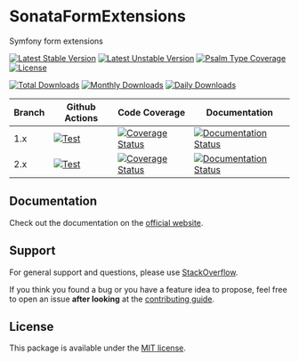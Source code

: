 <!--
DO NOT EDIT THIS FILE!

It's auto-generated by sonata-project/dev-kit package.
-->

# SonataFormExtensions

Symfony form extensions

[![Latest Stable Version](https://poser.pugx.org/sonata-project/form-extensions/v/stable)](https://packagist.org/packages/sonata-project/form-extensions)
[![Latest Unstable Version](https://poser.pugx.org/sonata-project/form-extensions/v/unstable)](https://packagist.org/packages/sonata-project/form-extensions)
[![Psalm Type Coverage][shepherd_stable_badge]][shepherd_stable_link]
[![License](https://poser.pugx.org/sonata-project/form-extensions/license)](https://packagist.org/packages/sonata-project/form-extensions)

[![Total Downloads](https://poser.pugx.org/sonata-project/form-extensions/downloads)](https://packagist.org/packages/sonata-project/form-extensions)
[![Monthly Downloads](https://poser.pugx.org/sonata-project/form-extensions/d/monthly)](https://packagist.org/packages/sonata-project/form-extensions)
[![Daily Downloads](https://poser.pugx.org/sonata-project/form-extensions/d/daily)](https://packagist.org/packages/sonata-project/form-extensions)

Branch | Github Actions | Code Coverage | Documentation |
------ | -------------- | ------------- | ------------- |
1.x | [![Test][test_stable_badge]][test_stable_link] | [![Coverage Status][coverage_stable_badge]][coverage_stable_link] | [![Documentation Status][documentation_stable_badge]][documentation_stable_link] |
2.x | [![Test][test_unstable_badge]][test_unstable_link] | [![Coverage Status][coverage_unstable_badge]][coverage_unstable_link] | [![Documentation Status][documentation_unstable_badge]][documentation_unstable_link] |

## Documentation

Check out the documentation on the [official website](https://docs.sonata-project.org/projects/form-extensions).

## Support

For general support and questions, please use [StackOverflow](http://stackoverflow.com/questions/tagged/sonata).

If you think you found a bug or you have a feature idea to propose, feel free to open an issue
**after looking** at the [contributing guide](CONTRIBUTING.md).

## License

This package is available under the [MIT license](LICENSE).

[test_stable_badge]: https://github.com/sonata-project/form-extensions/workflows/Test/badge.svg?branch=1.x
[test_stable_link]: https://github.com/sonata-project/form-extensions/actions?query=workflow:test+branch:1.x
[test_unstable_badge]: https://github.com/sonata-project/form-extensions/workflows/Test/badge.svg?branch=2.x
[test_unstable_link]: https://github.com/sonata-project/form-extensions/actions?query=workflow:test+branch:2.x
[coverage_stable_badge]: https://codecov.io/gh/sonata-project/form-extensions/branch/1.x/graph/badge.svg
[coverage_stable_link]: https://codecov.io/gh/sonata-project/form-extensions/branch/1.x
[coverage_unstable_badge]: https://codecov.io/gh/sonata-project/form-extensions/branch/2.x/graph/badge.svg
[coverage_unstable_link]: https://codecov.io/gh/sonata-project/form-extensions/branch/2.x
[shepherd_stable_badge]: https://shepherd.dev/github/sonata-project/form-extensions/coverage.svg
[shepherd_stable_link]: https://shepherd.dev/github/sonata-project/form-extensions
[documentation_stable_badge]: https://readthedocs.org/projects/form-extensions/badge/?version=1.x
[documentation_stable_link]: https://docs.sonata-project.org/projects/form-extensions/en/1.x/?badge=1.x
[documentation_unstable_badge]: https://readthedocs.org/projects/form-extensions/badge/?version=2.x
[documentation_unstable_link]: https://docs.sonata-project.org/projects/form-extensions/en/2.x/?badge=2.x
